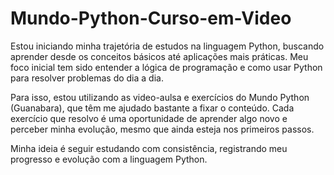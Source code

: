 # Mundo-Python-Curso-em-Video
  Estou iniciando minha trajetória de estudos na linguagem Python, buscando aprender desde os conceitos básicos até aplicações mais práticas. Meu foco inicial tem sido entender a lógica de programação e como usar Python para resolver problemas do dia a dia.

  Para isso, estou utilizando as video-aulsa e exercícios do Mundo Python (Guanabara), que têm me ajudado bastante a fixar o conteúdo. Cada exercício que resolvo é uma oportunidade de aprender algo novo e perceber minha evolução, mesmo que ainda esteja nos primeiros passos.

  Minha ideia é seguir estudando com consistência, registrando meu progresso e evolução com a linguagem Python.
